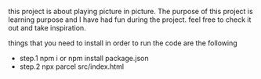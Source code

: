 this project is about playing picture in picture.
The purpose of this project is learning purpose and I have had fun during the project. feel free to check it out and take inspiration.

things that you need to install in order to run the code are the following

- step.1 npm i or npm install package.json
- step.2 npx parcel src/index.html
